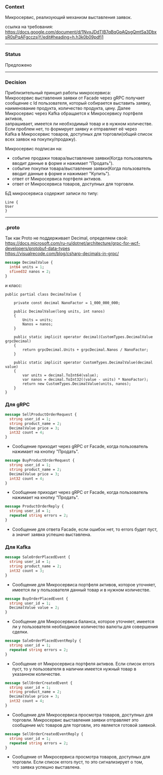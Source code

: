 ### Context

Микросервис, реализующий механизм выставления заявок. 

ссылка на требования:  
https://docs.google.com/document/d/1NvxJDdTIB7qBqGpAQsgQmtSa3DbxsR0sPqAFgcczsjY/edit#heading=h.h3k0b09pdfj1

---

### Status 

Предложено

---

### Decision

Приблизительный принцип работы микросервиса:  
Микросервис выставления заявки от Facade через gRPC получает сообщение с Id пользователя, который собирается выставить заявку,   
наименование продукта, количество продукта, цену. Далее Микросервис через Kafka обращается к Микросервису портфеля активов,  
запрашивает, имеется ли необходимый товар и в нужном количестве. Если проблем нет, то формирует заявку и отправляет её через  
Kafka в Микросервис товаров, доступных для торговли(общий список всех заявок на покупку/продажу).

Микросервис подписан на:  
- событие продажи товара/выставление заявки(Когда пользователь вводит данные в форме и нажимает "Продать").  
- событие покупки товара/выставление заявки(Когда пользователь вводит данные в форме и нажимает "Купить").
- ответ от Микросервиса портфеля активов.
- ответ от Микросервиса товаров, доступных для торговли.


БД микросервиса содержит записи по типу:

```
Line {
User
}
```

---

### .proto

Так как Proto не поддерживает Decimal, определяем свой:  
https://docs.microsoft.com/ru-ru/dotnet/architecture/grpc-for-wcf-developers/protobuf-data-types  
https://visualrecode.com/blog/csharp-decimals-in-grpc/

```proto
message DecimalValue {
  int64 units = 1;
  sfixed32 nanos = 2;
}
```

и класс:
```
public partial class DecimalValue {

	private const decimal NanoFactor = 1_000_000_000;
	
	public DecimalValue(long units, int nanos) 
	{
		Units = units;
		Nanos = nanos;
	}

	public static implicit operator decimal(CustomTypes.DecimalValue grpcDecimal)
	{
		return grpcDecimal.Units + grpcDecimal.Nanos / NanoFactor;
	}

	public static implicit operator CustomTypes.DecimalValue(decimal value) 
	{
		var units = decimal.ToInt64(value);
		var nanos = decimal.ToInt32((value - units) * NanoFactor);
		return new CustomTypes.DecimalValue(units, nanos);
	}
}
```  

### Для gRPC

```proto
message SellProductOrderRequest {
  string user_id = 1;
  string product_name = 2;
  DecimalValue price = 3;
  int32 count = 4;
}
```  
- Сообщение приходит через gRPC от Facade, когда пользователь нажимает на кнопку "Продать".

```proto
message BuyProductOrderRequest {
  string user_id = 1;
  string product_name = 2;
  DecimalValue price = 3;
  int32 count = 4;
}
```  
- Сообщение приходит через gRPC от Facade, когда пользователь нажимает на кнопку "Продать".  

```proto
message ProductOrderReply {
  string user_id = 1;
  repeated string errors = 2;
}
```  
- Сообщение для ответа Facade, если ошибок нет, то errors будет пуст, а значит заявка успешно выставлена.

### Для Kafka

```proto
message SaleOrderPlacedEvent {
  string user_id = 1;
  string product_name = 2;
  int32 count = 3;
}
```  
- Сообщение для Микросервиса портфеля активов, которое уточняет, имеется ли у пользователя данный товар и в нужном количестве.

```proto
message BuyOrderPlacedEvent {
  string user_id = 1;
  DecimalValue value = 2;
}
```  
- Сообщение для Микросервиса баланса, которое уточняет, имеется ли у пользователя необходимое количество валюты для совершения сделки.

```proto
message SaleOrderPlacedEventReply {
  string user_id = 1;
  repeated string errors = 2;
}
```
- Сообщение от Микросервиса портфеля активов. Если список errors пуст, то у пользователя в наличии имеется нужный товар в указанном количестве.  

```proto
message SellOrderCreatedEvent {
  string user_id = 1;
  string product_name = 2;
  DecimalValue price = 3;
  int32 count = 4;
}
```  
- Сообщение для Микросервиса просмотра товаров, доступных для торговли. Микросервис выставления заявки отправляет это сообщение м/c товаров для торговли, это является готовой заявкой.

```proto
message SellOrderCreatedEventReply {
  string user_id = 1;
  repeated string errors = 2;
}
```  
- Сообщение от Микросервиса просмотра товаров, доступных для торговли. Если список errors пуст, то это сигнализирует о том,  
что заявка успешно выставлена.
